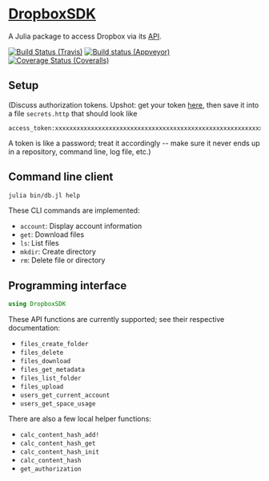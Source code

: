 # [DropboxSDK](https://github.com/eschnett/DropboxSDK.jl)

A Julia package to access Dropbox via its
[API](https://www.dropbox.com/developers/documentation/http).

[![Build Status (Travis)](https://travis-ci.org/eschnett/DropboxSDK.jl.svg?branch=master)](https://travis-ci.org/eschnett/DropboxSDK.jl)
[![Build status (Appveyor)](https://ci.appveyor.com/api/projects/status/eo7ajcctw4666pxm?svg=true)](https://ci.appveyor.com/project/eschnett/dropboxsdk-jl)
[![Coverage Status (Coveralls)](https://coveralls.io/repos/github/eschnett/DropboxSDK.jl/badge.svg?branch=master)](https://coveralls.io/github/eschnett/DropboxSDK.jl?branch=master)
<!---
[![DOI](https://zenodo.org/badge/144600920.svg)](https://zenodo.org/badge/latestdoi/144600920)
-->



## Setup

(Discuss authorization tokens. Upshot: get your token
[here](https://www.dropbox.com/developers/apps/create), then save it
into a file `secrets.http` that should look like

```
access_token:xxxxxxxxxxxxxxxxxxxxxxxxxxxxxxxxxxxxxxxxxxxxxxxxxxxxxxxxxxxxxxxx
```

A token is like a password; treat it accordingly -- make sure it never
ends up in a repository, command line, log file, etc.)



## Command line client

```sh
julia bin/db.jl help
```

These CLI commands are implemented:

- `account`: Display account information
- `get`: Download files
- `ls`: List files
- `mkdir`: Create directory
- `rm`: Delete file or directory



## Programming interface

```Julia
using DropboxSDK
```

These API functions are currently supported; see their respective
documentation:

- `files_create_folder`
- `files_delete`
- `files_download`
- `files_get_metadata`
- `files_list_folder`
- `files_upload`
- `users_get_current_account`
- `users_get_space_usage`

There are also a few local helper functions:

- `calc_content_hash_add!`
- `calc_content_hash_get`
- `calc_content_hash_init`
- `calc_content_hash`
- `get_authorization`
